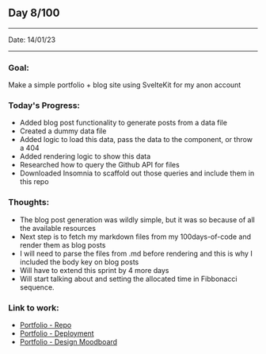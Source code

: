 ## Day 8/100

---

Date: 14/01/23

---

### Goal:

Make a simple portfolio + blog site using SvelteKit for my anon account

### **Today's Progress**: 

- Added blog post functionality to generate posts from a data file
- Created a dummy data file
- Added logic to load this data, pass the data to the component, or throw a 404 
- Added rendering logic to show this data
- Researched how to query the Github API for files
- Downloaded Insomnia to scaffold out those queries and include them in this repo

### **Thoughts**: 

- The blog post generation was wildly simple, but it was so because of all the available resources 
- Next step is to fetch my markdown files from my 100days-of-code and render them as blog posts
- I will need to parse the files from .md before rendering and this is why I included the body key on blog posts
- Will have to extend this sprint by 4 more days
- Will start talking about and setting the allocated time in Fibbonacci sequence.

### **Link to work:** 
- [Portfolio - Repo](https://github.com/activate-glacier-instinct/activate-glacier-instinct.github.io)
- [Portfolio - Deployment](https://activate-glacier-instinct.github.io/)
- [Portfolio - Design Moodboard](https://www.figma.com/file/EACX3PwCLrEc2q3oHRtxU4/Portfolio---Moodboard?node-id=0%3A1)